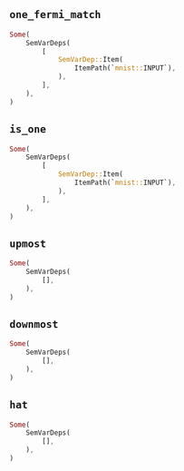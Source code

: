 ## `one_fermi_match`

```rust
Some(
    SemVarDeps(
        [
            SemVarDep::Item(
                ItemPath(`mnist::INPUT`),
            ),
        ],
    ),
)
```

## `is_one`

```rust
Some(
    SemVarDeps(
        [
            SemVarDep::Item(
                ItemPath(`mnist::INPUT`),
            ),
        ],
    ),
)
```

## `upmost`

```rust
Some(
    SemVarDeps(
        [],
    ),
)
```

## `downmost`

```rust
Some(
    SemVarDeps(
        [],
    ),
)
```

## `hat`

```rust
Some(
    SemVarDeps(
        [],
    ),
)
```
